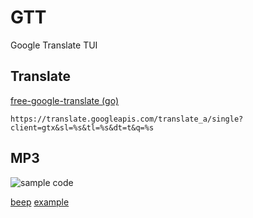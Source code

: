 # GTT

Google Translate TUI

## Translate

[free-google-translate (go)](https://github.com/turk/free-google-translate/blob/master/translator.go)

```
https://translate.googleapis.com/translate_a/single?client=gtx&sl=%s&tl=%s&dt=t&q=%s
```

## MP3

![sample code](https://i.imgur.com/GOsiti7.png)

[beep](https://github.com/faiface/beep)
[example](https://gist.github.com/iochen/acad285d2d23066df9449d40a7f3547c)
